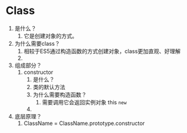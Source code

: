 <!--
 * @Descripttion: 
 * @version: 
 * @Author: shenjia
 * @Date: 2021-08-06 14:12:01
 * @LastEditors: shenjia
 * @LastEditTime: 2021-08-07 13:58:24
-->
# Class

1. 是什么？
   1. 它是创建对象的方式。
2. 为什么需要class？
   1. 相较于ES5通过构造函数的方式创建对象，class更加直观、好理解
   2. 
3. 组成部分？
   1. constructor
      1. 是什么？
      2. 类的默认方法
      3. 为什么需要构造函数？
         1. 需要调用它会返回实例对象 this 
          ``` new ```
      4. 
4. 底层原理？
   1. ClassName = ClassName.prototype.constructor